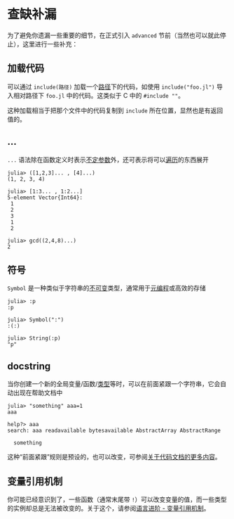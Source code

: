 # 查缺补漏
为了避免你遗漏一些重要的细节，在正式引入 `advanced` 节前（当然也可以就此停止），这里进行一些补充：

## 加载代码
可以通过 `include(路径)` 加载一个[路径](../knowledge/filesystem.md#路径)下的代码，如使用 `include("foo.jl")` 导入相对路径下 `foo.jl` 中的代码。这类似于 C 中的 `#include ""`。

这种加载相当于把那个文件中的代码复制到 `include` 所在位置，显然也是有返回值的。

## ...
`...` 语法除在函数定义时表示[不定参数](function.md#不定参数)外，还可表示将可以[遍历](../advanced/iterate.md)的东西展开
```julia-repl
julia> ([1,2,3]... , [4]...)
(1, 2, 3, 4)

julia> [1:3... , 1:2...]
5-element Vector{Int64}:
 1
 2
 3
 1
 2

julia> gcd((2,4,8)...)
2
```

## 符号
`Symbol` 是一种类似于字符串的[不可变](../advanced/struct.md)类型，通常用于[元编程](../advanced/meta.md)或高效的存储
```julia-repl
julia> :p
:p

julia> Symbol(":")
:(:)

julia> String(:p)
"p"
```

## docstring
当你创建一个新的全局变量/函数/[类型](../advanced/typesystem.md)等时，可以在前面紧跟一个字符串，它会自动出现在帮助文档中
```julia-repl
julia> "something" aaa=1
aaa

help?> aaa
search: aaa readavailable bytesavailable AbstractArray AbstractRange

  something
```

这种“前面紧跟”规则是预设的，也可以改变，可参阅[关于代码文档的更多内容](https://docs.juliacn.com/latest/manual/documentation/#man-documentation)。

## 变量引用机制
你可能已经意识到了，一些函数（通常末尾带 `!`）可以改变变量的值，而一些类型的实例却总是无法被改变的。关于这个，请参阅[语言进阶 - 变量引用机制](../advanced/varref.md)。

